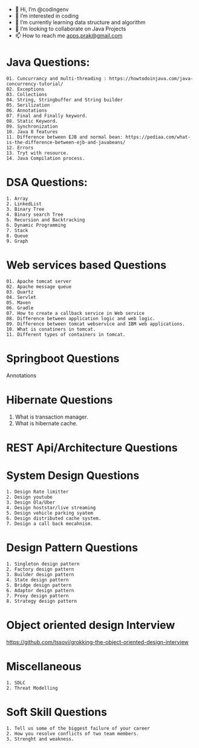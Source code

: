- 👋 Hi, I’m @codingenv
- 👀 I’m interested in coding 
- 🌱 I’m currently learning data structure and algorithm
- 💞️ I’m looking to collaborate on Java Projects
- 📫 How to reach me apps.prak@gmail.com


Java Questions:
=================================
    01. Cuncurrancy and multi-threading : https://howtodoinjava.com/java-concurrency-tutorial/
    02. Exceptions
    03. Collections
    04. String, Stringbuffer and String builder
    05. Serilization
    06. Annotations
    07. Final and Finally keyword.
    08. Static Keyword.
    09. Synchronization
    10. Java 8 features
    11. Difference between EJB and normal bean: https://pediaa.com/what-is-the-difference-between-ejb-and-javabeans/
    12. Errors
    13. Tryt with resource.
    14. Java Compilation process.




DSA Questions:
=================================
    1. Array
    2. LinkedList
    3. Binary Tree
    4. Binary search Tree
    5. Recursion and Backtracking
    6. Dynamic Programming
    7. Stack
    8. Queue
    9. Graph




Web services based Questions
=================================
    01. Apache tomcat server
    02. Apache message queue
    03. Quartz 
    04. Servlet 
    05. Maven 
    06. Gradle
    07. How to create a callback service in Web service 
    08. Difference between application logic and web logic.
    09. Difference between tomcat webservice and IBM web applications.
    10. What is conatiners in tomcat.
    11. Different types of containers in tomcat.



Springboot Questions
=================================
Annotations



Hibernate Questions
=================================
1. What is transaction manager.
2. What is hibernate cache.



REST Api/Architecture Questions
=================================





System Design Questions
=================================
    1. Design Rate limitter
    2. Design youtube
    3. Design Ola/Uber
    4. Design hoststar/live streaming
    5. Design vehicle parking syatem
    6. Design distributed cache system.
    7. Design a call back mecahnism.
    






Design Pattern Questions
=================================
    1. Singleton design pattern
    2. Factory design pattern
    3. Builder design pattern
    4. State design pattern
    5. Bridge design pattern
    6. Adaptor design pattern
    7. Proxy design pattern
    8. Strategy design pattern


Object oriented design Interview 
=================================
https://github.com/tssovi/grokking-the-object-oriented-design-interview


Miscellaneous
=================================
    1. SDLC 
    2. Threat Modelling



Soft Skill Questions
=================================
    1. Tell us some of the biggest failure of your career
    2. How you resolve conflicts of two team members.
    3. Strenght and weakness.


